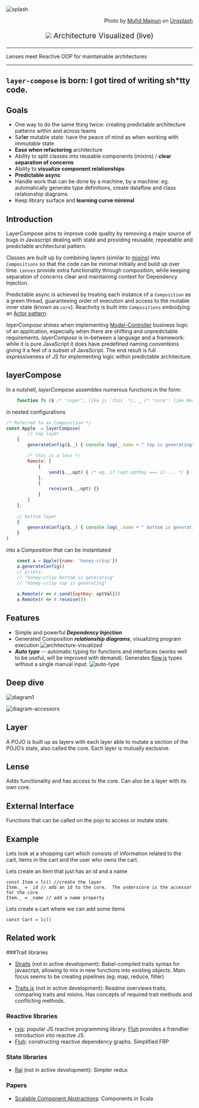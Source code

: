 ![splash](docs/unsplash.jpg)

<p align="right">
Photo by <a href="https://unsplash.com/@mufidpwt?utm_source=unsplash&utm_medium=referral&utm_content=creditCopyText">Mufid Majnun</a> on <a href="https://unsplash.com/t/textures-patterns?utm_source=unsplash&utm_medium=referral&utm_content=creditCopyText">Unsplash</a>
</p>

<p align="center" style="font-size:20px">
<img src="docs/logo.png"/>
Architecture Visualized (live)
<br/>
</p>

[//]: # ()
[//]: # (<p align="center" style="font-size:20px">)

[//]: # (<br/>)

[//]: # (Or, look! Dependency injection meets Lenses and Mixins to form the backbone of data flow in your applications. )

[//]: # (</p>)


--------

Lenses meet Reactive OOP for maintainable architectures

---

## `layer-compose` is born: I got tired of writing sh*tty code.


## Goals
- One way to do the same thing twice: creating predictable architecture patterns within and across teams
- Saf**er** mutable state: have the peace of mind as when working with *immutable* state
- **Ease when refactoring** architecture
- Ability to split classes into reusable components (mixins) / **clear separation of concerns**
- Ability to **visualize component relationships**
- **Predictable async**
- Handle work that can be done by a machine, by a machine: eg. automatically generate type definitions, 
create dataflow and class relationship diagrams
- Keep library surface and **learning curve minimal**


## Introduction

LayerCompose aims to improve code quality by removing a major source of bugs in Javascript dealing with state and providing
reusable, repeatable and predictable architectural pattern.

Classes are built up by combining layers (similar to [mixins](https://en.wikipedia.org/wiki/Mixin)) into `Compositions` so that the code can be minimal initially and build up over time.
`Lenses` provide extra functionality through composition, while keeping separation of concerns clear and maintaining context for Dependency Injection.

Predictable async is achieved by treating each instance of a `Composition` as a green thread, guaranteeing order of execution and access to the
mutable inner state (known as `core`). Reactivity is built into `Compositions` embodying an [Actor pattern](https://en.wikipedia.org/wiki/Actor_model).

*layerCompose* shines when implementing [Model-Controller](https://en.wikipedia.org/wiki/Model–view–controller) 
business logic of an application, especially when there are shifting and unpredictable requirements. 
*layerCompose* is in-between a language and a framework: while it is pure JavaScript it does have predefined naming conventions giving it a feel 
of a *sub*set of JavaScript. The end result is full expressiveness of JS for implementing logic within predictable architecture.  

## layerCompose

In a nutshell, *layerCompose* assembles numerous functions in the form:
```javascript
    function fn ($ /* "super", like js `this` */, _ /* "core": like React props (but writable) */, opt /* additional named options */) {}
```
in nested configurations
```javascript
/* Referred to as Composition */
const Apple  = layerCompose(
        // top layer
    {
        generateConfig($,_) { console.log(_.name + " top is generating") },

        /* this is a lens */        
        Remote: [
            {
                send($,_,opt) { /* eg. if (opt.optKey === 1) ... */ }
            },
            {
                receive($,_,opt) {}
            }
        ]
    },
        
    // bottom layer
    {
        generateConfig($,_) { console.log(_.name + " bottom is generating") },
    }    
)
```
into a _Composition_ that can be instantiated
```javascript
    const a = Apple({name: 'honey-crisp'})
    a.generateConfig() 
    // prints:
    // "honey-crisp bottom is generating"
    // "honey-crisp top is generating"
    
    a.Remote(r => r.send({optKey: optVal}))
    a.Remote(r => r.receive())
```

## Features
- Simple and powerful ***Dependency Injection***
- Generated Composition ***relationship diagrams***, visualizing program execution
  ![architecture-visualized](docs/example-architecture-visualized.png)
- ***Auto type*** -- automatic typing for functions and interfaces (works well to be useful, will be improved with demand).
  Generates [flow.js](https://flow.org) types without a single manual input.
  ![auto-type](docs/auto-type.png)

## Deep dive

![diagram1](docs/layer-compose.png)

![diagram-accessors](docs/layer-compose-accessors.png)


## Layer

A POJO is built up as layers with each layer able to mutate a section of the POJO’s state, also called the core.  Each layer is mutually exclusive.  


## Lense 

Adds functionality and has access to the core.  Can also be a layer with its own core.

## External Interface

Functions that can be called on the pojo to access or mutate state.

## Example

Lets look at a shopping cart which consists of information related to the cart, items in the cart and the user who owns the cart.

Lets create an item that just has an id and a name

```
const Item = lc() //create the layer
Item._ = _id // add an id to the core.  The underscore is the accessor for the core
Item._ = _name // add a name property
``` 

Lets create a cart where we can add some items

```
const Cart = lc()
```

## Related work

###Trait libraries
- [Straits](https://straits.github.io/introduction/) (not in active development): Babel-compiled traits syntax for javascript, 
allowing to mix in new functions into existing objects. Main focus seems to be creating pipelines (eg: map, reduce, filter)

- [Traits.js](https://github.com/traitsjs/traits.js) (not in active development): Readme overviews traits, comparing traits and mixins.
Has concepts of required trait methods and conflicting methods.

### Reactive libraries

- [rxjs](https://rxjs.dev/guide/overview): popular JS reactive programming library. [Fluh](https://github.com/StreetStrider/fluh) provides a 
friendlier introduction into reactive JS. 
- [Fluh](https://github.com/StreetStrider/fluh): constructing reactive dependency graphs. Simplified FRP

### State libraries
- [Raj](https://jew.ski/what-is-raj/) (not in active development): Simpler redux

### Papers
- [Scalable Component Abstractions](http://lampwww.epfl.ch/~odersky/papers/ScalableComponent.pdf): Components in Scala
